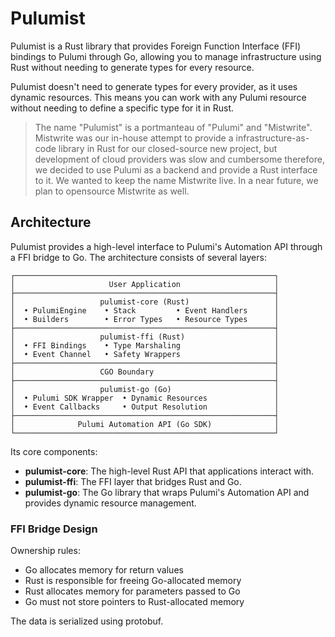 # Pulumist

Pulumist is a Rust library that provides Foreign Function Interface (FFI) bindings to Pulumi through Go, allowing you to manage infrastructure using Rust without needing to generate types for every resource.

Pulumist doesn't need to generate types for every provider, as it uses dynamic resources. This means you can work with any Pulumi resource without needing to define a specific type for it in Rust.

> The name "Pulumist" is a portmanteau of "Pulumi" and "Mistwrite". Mistwrite was our in-house attempt to provide a infrastructure-as-code library in Rust for our closed-source new project, but development of cloud providers was slow and cumbersome therefore, we decided to use Pulumi as a backend and provide a Rust interface to it. We wanted to keep the name Mistwrite live. In a near future, we plan to opensource Mistwrite as well.

## Architecture

Pulumist provides a high-level interface to Pulumi's Automation API through a FFI bridge to Go. The architecture consists of several layers:

```
┌──────────────────────────────────────────────────────────┐
│                     User Application                     │
├──────────────────────────────────────────────────────────┤
│                   pulumist-core (Rust)                   │
│  • PulumiEngine    • Stack         • Event Handlers      │
│  • Builders        • Error Types   • Resource Types      │
├──────────────────────────────────────────────────────────┤
│                   pulumist-ffi (Rust)                    │
│  • FFI Bindings    • Type Marshaling                     │
│  • Event Channel   • Safety Wrappers                     │
├──────────────────────────────────────────────────────────┤
│                   CGO Boundary                           │
├──────────────────────────────────────────────────────────┤
│                   pulumist-go (Go)                       │
│  • Pulumi SDK Wrapper  • Dynamic Resources               │
│  • Event Callbacks     • Output Resolution               │
├──────────────────────────────────────────────────────────┤
│              Pulumi Automation API (Go SDK)              │
└──────────────────────────────────────────────────────────┘
```

Its core components:

- **pulumist-core**: The high-level Rust API that applications interact with.
- **pulumist-ffi**: The FFI layer that bridges Rust and Go.
- **pulumist-go**: The Go library that wraps Pulumi's Automation API and provides dynamic resource management.

### FFI Bridge Design

Ownership rules:
- Go allocates memory for return values
- Rust is responsible for freeing Go-allocated memory
- Rust allocates memory for parameters passed to Go
- Go must not store pointers to Rust-allocated memory

The data is serialized using protobuf.
